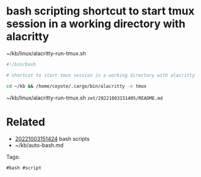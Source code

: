 # bash scripting shortcut to start tmux session in a working directory with alacritty
~/kb/linux/alacritty-run-tmux.sh
```bash
#!/bin/bash

# shortcut to start tmux session in a working directory with alacritty

cd ~/kb && /home/coyote/.cargo/bin/alacritty -e tmux
```

~/kb/linux/alacritty-run-tmux.sh
` zet/20221003151405/README.md `

# Related

- [20221003151424](/zet/20221003151424/README.md) bash scripts
- ~/kb/auto-bash.md

Tags:

    #bash #script 

